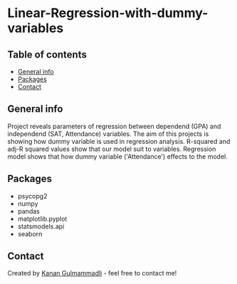 # Linear-Regression-with-dummy-variables

## Table of contents
* [General info](#general-info)
* [Packages](#technologies)
* [Contact](#contact)

## General info
Project reveals parameters of regression between dependend (GPA) and independend (SAT, Attendance) variables. The aim of this projects is showing how dummy variable is used in regression analysis. R-squared and adj-R squared values show that our model suit to variables. Regression model shows that how dummy variable ('Attendance') effects to the model.

## Packages
* psycopg2
* numpy
* pandas
* matplotlib.pyplot
* statsmodels.api
* seaborn


## Contact
Created by [Kanan Gulmammadli](kenan.gulmemmedli@gmail.com) - feel free to contact me!
